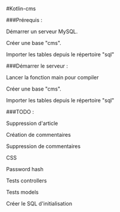 #Kotlin-cms

###Prérequis :

Démarrer un serveur MySQL.

Créer une base "cms".

Importer les tables depuis le répertoire "sql"

###Démarrer le serveur :

Lancer la fonction main pour compiler

Créer une base "cms".

Importer les tables depuis le répertoire "sql"


###TODO :

Suppression d'article

Création de commentaires

Suppression de commentaires

CSS

Password hash

Tests controllers

Tests models

Créer le SQL d'initialisation
